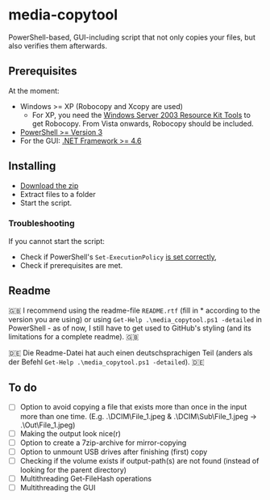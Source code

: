 # media-copytool
PowerShell-based, GUI-including script that not only copies your files, but also verifies them afterwards.

## Prerequisites
At the moment:
- Windows >= XP (Robocopy and Xcopy are used)
    - For XP, you need the [Windows Server 2003 Resource Kit Tools](https://www.microsoft.com/en-us/download/details.aspx?id=17657) to get Robocopy. From Vista onwards, Robocopy should be included.
- [PowerShell >= Version 3](https://www.microsoft.com/en-us/download/details.aspx?id=50395)
- For the GUI: [.NET Framework >= 4.6](https://www.microsoft.com/en-us/download/details.aspx?id=55170)

## Installing
* [Download the zip](https://github.com/flolilo/media-copytool/archive/master.zip)
* Extract files to a folder
* Start the script.

### Troubleshooting
If you cannot start the script:
* Check if PowerShell's `Set-ExecutionPolicy` [is set correctly](https://superuser.com/a/106363/703240),
* Check if prerequisites are met.

## Readme
:uk: I recommend using the readme-file `README.rtf` (fill in * according to the version you are using) or using `Get-Help .\media_copytool.ps1 -detailed` in PowerShell - as of now, I still have to get used to GitHub's styling (and its limitations for a complete readme). :uk:

:de: Die Readme-Datei hat auch einen deutschsprachigen Teil (anders als der Befehl `Get-Help .\media_copytool.ps1 -detailed`). :de:

## To do
- [ ] Option to avoid copying a file that exists more than once in the input more than one time. (E.g. .\DCIM\File_1.jpeg & .\DCIM\Sub\File_1.jpeg -> .\Out\File_1.jpeg)
- [ ] Making the output look nice(r)
- [ ] Option to create a 7zip-archive for mirror-copying
- [ ] Option to unmount USB drives after finishing (first) copy
- [ ] Checking if the volume exists if output-path(s) are not found (instead of looking for the parent directory)
- [ ] Multithreading Get-FileHash operations
- [ ] Multithreading the GUI